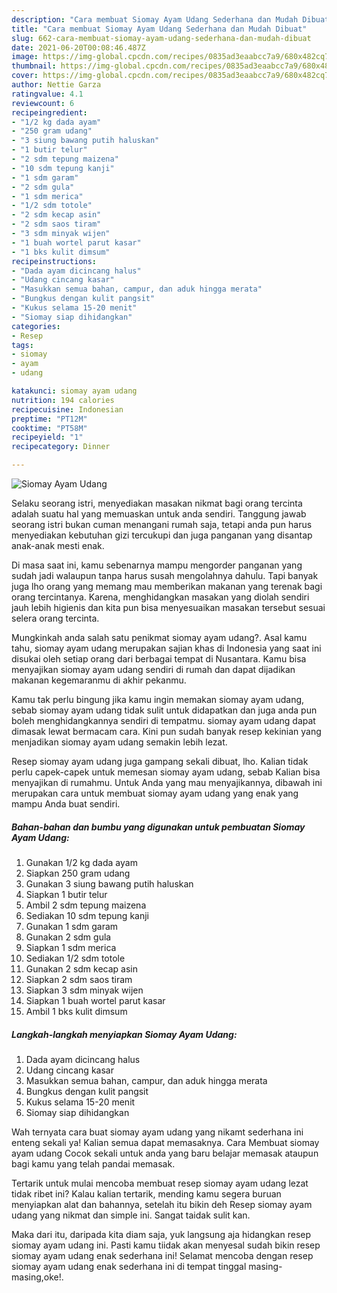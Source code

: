 ```yaml
---
description: "Cara membuat Siomay Ayam Udang Sederhana dan Mudah Dibuat"
title: "Cara membuat Siomay Ayam Udang Sederhana dan Mudah Dibuat"
slug: 662-cara-membuat-siomay-ayam-udang-sederhana-dan-mudah-dibuat
date: 2021-06-20T00:08:46.487Z
image: https://img-global.cpcdn.com/recipes/0835ad3eaabcc7a9/680x482cq70/siomay-ayam-udang-foto-resep-utama.jpg
thumbnail: https://img-global.cpcdn.com/recipes/0835ad3eaabcc7a9/680x482cq70/siomay-ayam-udang-foto-resep-utama.jpg
cover: https://img-global.cpcdn.com/recipes/0835ad3eaabcc7a9/680x482cq70/siomay-ayam-udang-foto-resep-utama.jpg
author: Nettie Garza
ratingvalue: 4.1
reviewcount: 6
recipeingredient:
- "1/2 kg dada ayam"
- "250 gram udang"
- "3 siung bawang putih haluskan"
- "1 butir telur"
- "2 sdm tepung maizena"
- "10 sdm tepung kanji"
- "1 sdm garam"
- "2 sdm gula"
- "1 sdm merica"
- "1/2 sdm totole"
- "2 sdm kecap asin"
- "2 sdm saos tiram"
- "3 sdm minyak wijen"
- "1 buah wortel parut kasar"
- "1 bks kulit dimsum"
recipeinstructions:
- "Dada ayam dicincang halus"
- "Udang cincang kasar"
- "Masukkan semua bahan, campur, dan aduk hingga merata"
- "Bungkus dengan kulit pangsit"
- "Kukus selama 15-20 menit"
- "Siomay siap dihidangkan"
categories:
- Resep
tags:
- siomay
- ayam
- udang

katakunci: siomay ayam udang 
nutrition: 194 calories
recipecuisine: Indonesian
preptime: "PT12M"
cooktime: "PT58M"
recipeyield: "1"
recipecategory: Dinner

---
```



![Siomay Ayam Udang](https://img-global.cpcdn.com/recipes/0835ad3eaabcc7a9/680x482cq70/siomay-ayam-udang-foto-resep-utama.jpg)

Selaku seorang istri, menyediakan masakan nikmat bagi orang tercinta adalah suatu hal yang memuaskan untuk anda sendiri. Tanggung jawab seorang istri bukan cuman menangani rumah saja, tetapi anda pun harus menyediakan kebutuhan gizi tercukupi dan juga panganan yang disantap anak-anak mesti enak.

Di masa  saat ini, kamu sebenarnya mampu mengorder panganan yang sudah jadi walaupun tanpa harus susah mengolahnya dahulu. Tapi banyak juga lho orang yang memang mau memberikan makanan yang terenak bagi orang tercintanya. Karena, menghidangkan masakan yang diolah sendiri jauh lebih higienis dan kita pun bisa menyesuaikan masakan tersebut sesuai selera orang tercinta. 



Mungkinkah anda salah satu penikmat siomay ayam udang?. Asal kamu tahu, siomay ayam udang merupakan sajian khas di Indonesia yang saat ini disukai oleh setiap orang dari berbagai tempat di Nusantara. Kamu bisa menyajikan siomay ayam udang sendiri di rumah dan dapat dijadikan makanan kegemaranmu di akhir pekanmu.

Kamu tak perlu bingung jika kamu ingin memakan siomay ayam udang, sebab siomay ayam udang tidak sulit untuk didapatkan dan juga anda pun boleh menghidangkannya sendiri di tempatmu. siomay ayam udang dapat dimasak lewat bermacam cara. Kini pun sudah banyak resep kekinian yang menjadikan siomay ayam udang semakin lebih lezat.

Resep siomay ayam udang juga gampang sekali dibuat, lho. Kalian tidak perlu capek-capek untuk memesan siomay ayam udang, sebab Kalian bisa menyajikan di rumahmu. Untuk Anda yang mau menyajikannya, dibawah ini merupakan cara untuk membuat siomay ayam udang yang enak yang mampu Anda buat sendiri.

<!--inarticleads1-->

##### Bahan-bahan dan bumbu yang digunakan untuk pembuatan Siomay Ayam Udang:

1. Gunakan 1/2 kg dada ayam
1. Siapkan 250 gram udang
1. Gunakan 3 siung bawang putih haluskan
1. Siapkan 1 butir telur
1. Ambil 2 sdm tepung maizena
1. Sediakan 10 sdm tepung kanji
1. Gunakan 1 sdm garam
1. Gunakan 2 sdm gula
1. Siapkan 1 sdm merica
1. Sediakan 1/2 sdm totole
1. Gunakan 2 sdm kecap asin
1. Siapkan 2 sdm saos tiram
1. Siapkan 3 sdm minyak wijen
1. Siapkan 1 buah wortel parut kasar
1. Ambil 1 bks kulit dimsum




<!--inarticleads2-->

##### Langkah-langkah menyiapkan Siomay Ayam Udang:

1. Dada ayam dicincang halus
1. Udang cincang kasar
1. Masukkan semua bahan, campur, dan aduk hingga merata
1. Bungkus dengan kulit pangsit
1. Kukus selama 15-20 menit
1. Siomay siap dihidangkan




Wah ternyata cara buat siomay ayam udang yang nikamt sederhana ini enteng sekali ya! Kalian semua dapat memasaknya. Cara Membuat siomay ayam udang Cocok sekali untuk anda yang baru belajar memasak ataupun bagi kamu yang telah pandai memasak.

Tertarik untuk mulai mencoba membuat resep siomay ayam udang lezat tidak ribet ini? Kalau kalian tertarik, mending kamu segera buruan menyiapkan alat dan bahannya, setelah itu bikin deh Resep siomay ayam udang yang nikmat dan simple ini. Sangat taidak sulit kan. 

Maka dari itu, daripada kita diam saja, yuk langsung aja hidangkan resep siomay ayam udang ini. Pasti kamu tiidak akan menyesal sudah bikin resep siomay ayam udang enak sederhana ini! Selamat mencoba dengan resep siomay ayam udang enak sederhana ini di tempat tinggal masing-masing,oke!.


